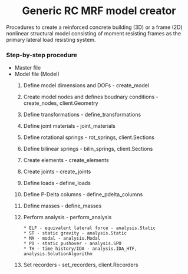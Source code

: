 <h1 align="center">Generic RC MRF model creator</h1>

Procedures to create a reinforced concrete building (3D) or a frame (2D) nonlinear structural model
consisting of moment resisting frames as the primary lateral load resisting system.


### Step-by-step procedure

* Master file
* Model file (Model)
	1. Define model dimensions and DOFs - create_model
	2. Create model nodes and defines boudnary conditions - create_nodes, client.Geometry
	3. Define transformations - define_transformations
	4. Define joint materials - joint_materials
	5. Define rotational springs - rot_springs, client.Sections
	6. Define bilinear springs - bilin_springs, client.Sections
	7. Create elements - create_elements
	8. Create joints - create_joints
	9. Define loads - define_loads
	10. Define P-Delta columns - define_pdelta_columns
	11. Define masses - define_masses
	12. Perform analysis - perform_analysis
		
			* ELF - equivalent lateral force - analysis.Static
			* ST - static gravity - analysis.Static
			* MA - modal - analysis.Modal
			* PO - static pushover - analysis.SPO
			* TH - time history/IDA - analysis.IDA_HTF, analysis.SolutionAlgorithm
		
	13. Set recorders - set_recorders, client.Recorders




